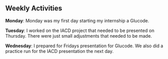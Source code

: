 ## Weekly Activities

**Monday**: 
Monday was my first day starting my internship a Glucode. 

**Tuesday**:
I worked on the IACD project that needed to be presented on Thursday. There were just small adjustments that needed to be made.

**Wednesday**:
I prepared for Fridays presentation for Glucode. We also did a practice run for the IACD presentation the next day.
